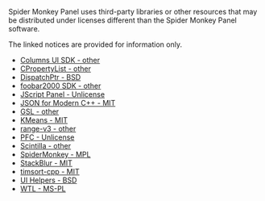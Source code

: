 Spider Monkey Panel uses third-party libraries or other resources that may
be distributed under licenses different than the Spider Monkey Panel software.

The linked notices are provided for information only.

- [Columns UI SDK - other](component/licenses/Columns%20UI%20SDK.txt)
- [CPropertyList - other](component/licenses/CPropertyList.txt)
- [DispatchPtr - BSD](component/licenses/DispatchPtr.txt)
- [foobar2000 SDK - other](component/licenses/foobar2000%20SDK.txt)
- [JScript Panel - Unlicense](component/licenses/JScript%20Panel.txt)
- [JSON for Modern C++ - MIT](component/licenses/JSON%20for%20Modern%20C%2B%2B.txt)
- [GSL - other](component/licenses/gsl.txt)
- [KMeans - MIT](component/licenses/KMeans.txt)
- [range-v3 - other](component/licenses/range-v3.txt)
- [PFC - Unlicense](component/licenses/PFC.txt)
- [Scintilla - other](component/licenses/Scintilla.txt)
- [SpiderMonkey - MPL](component/licenses/SpiderMonkey.txt)
- [StackBlur - MIT](component/licenses/StackBlur.txt)
- [timsort-cpp - MIT](component/licenses/timsort-cpp.txt)
- [UI Helpers - BSD](component/licenses/UI%20Helpers.txt)
- [WTL - MS-PL](component/licenses/WTL.txt)
